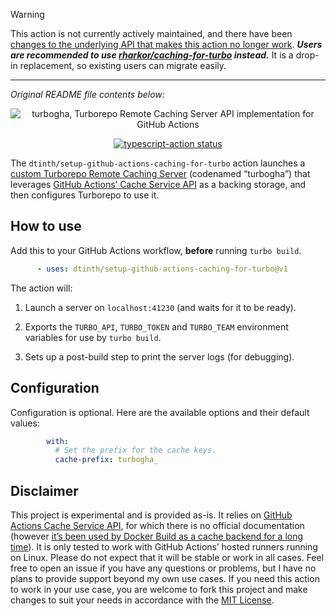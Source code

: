 > [!WARNING]
> This action is not currently actively maintained, and there have been [changes to the underlying API that makes this action no longer work](https://github.com/dtinth/setup-github-actions-caching-for-turbo/issues/26#issuecomment-2166446362). ***Users are recommended to use [rharkor/caching-for-turbo](https://github.com/marketplace/actions/caching-for-turborepo) instead.*** It is a drop-in replacement, so existing users can migrate easily.

---

_Original README file contents below:_

<p align="center">
  <img src="https://user-images.githubusercontent.com/193136/216785245-f79f6b05-eb58-491b-812e-a6e20df2a47f.png" alt="turbogha, Turborepo Remote Caching Server API implementation for GitHub Actions">
</p>

<p align="center">
  <a href="https://github.com/dtinth/setup-github-actions-caching-for-turbo/actions"><img alt="typescript-action status" src="https://github.com/dtinth/setup-github-actions-caching-for-turbo/workflows/build-test/badge.svg"></a>
</p>

The `dtinth/setup-github-actions-caching-for-turbo` action launches a [custom Turborepo Remote Caching Server](https://turbo.build/repo/docs/core-concepts/remote-caching#custom-remote-caches) (codenamed “turbogha”) that leverages [GitHub Actions’ Cache Service API](https://github.com/tonistiigi/go-actions-cache/blob/master/api.md) as a backing storage, and then configures Turborepo to use it.

## How to use

Add this to your GitHub Actions workflow, **before** running `turbo build`.

<!-- prettier-ignore -->
```yaml
      - uses: dtinth/setup-github-actions-caching-for-turbo@v1
```

The action will:

1. Launch a server on `localhost:41230` (and waits for it to be ready).

2. Exports the `TURBO_API`, `TURBO_TOKEN` and `TURBO_TEAM` environment variables for use by `turbo build`.

3. Sets up a post-build step to print the server logs (for debugging).

## Configuration

Configuration is optional. Here are the available options and their default values:

<!-- prettier-ignore -->
```yaml
        with:
          # Set the prefix for the cache keys.
          cache-prefix: turbogha_
```

## Disclaimer

This project is experimental and is provided as-is. It relies on [GitHub Actions Cache Service API](https://github.com/tonistiigi/go-actions-cache/blob/master/api.md), for which there is no official documentation (however [it’s been used by Docker Build as a cache backend for a long time](https://docs.docker.com/build/cache/backends/gha/)). It is only tested to work with GitHub Actions’ hosted runners running on Linux. Please do not expect that it will be stable or work in all cases. Feel free to open an issue if you have any questions or problems, but I have no plans to provide support beyond my own use cases. If you need this action to work in your use case, you are welcome to fork this project and make changes to suit your needs in accordance with the [MIT License](LICENSE).
